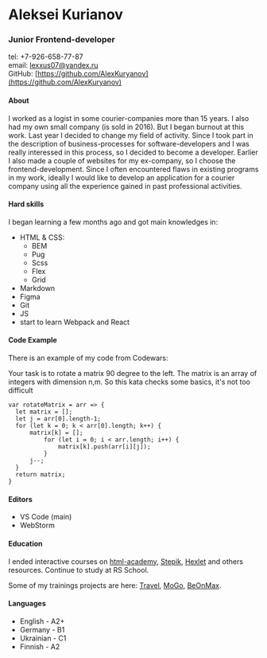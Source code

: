 # Aleksei Kurianov
### Junior Frontend-developer

tel: +7-926-658-77-87  
email: lexxus07@yandex.ru  
GitHub: [https://github.com/AlexKuryanov](https://github.com/AlexKuryanov)   

#### About

I worked as a logist in some courier-companies more than 15 years. I also had my own small company (is sold in 2016). 
But I began burnout at this work. Last year I decided to change my field of activity. Since I took part in the description of business-processes for software-developers and I was really interessed in this process, so I decided to become a developer. Earlier I also made a couple of websites for my ex-company, so I choose the frontend-development. Since I often encountered flaws in existing programs in my work, ideally I would like to develop an application for a courier company using all the experience gained in past professional activities.

#### Hard skills
I began learning a few months ago and got main knowledges in:
* HTML & CSS:
    * BEM
    * Pug
    * Scss
    * Flex
    * Grid    
* Markdown
* Figma
* Git
* JS
* start to learn Webpack and React 

#### Code Example

There is an example of my code from Codewars:

Your task is to rotate a matrix 90 degree to the left. The matrix is an array of integers with dimension n,m. So this kata checks some basics, it's not too difficult
```
var rotateMatrix = arr => {
  let matrix = [];
  let j = arr[0].length-1;
  for (let k = 0; k < arr[0].length; k++) {  
      matrix[k] = [];
          for (let i = 0; i < arr.length; i++) {  
              matrix[k].push(arr[i][j]);      
          } 
      j--;   
  } 
  return matrix;
}

```

#### Editors
   * VS Code (main)
   * WebStorm

#### Education

I ended interactive courses on [html-academy](https://htmlacademy.ru/profile/alexeykuryanov), [Stepik](https://stepik.org/users/290011763/certificates), [Hexlet](https://ru.hexlet.io/my) and others resources. Continue to study at RS School.

Some of my trainings projects are here: [Travel](https://alexkuryanov.github.io/travel/), [MoGo](https://alexkuryanov.github.io/mogo/), [BeOnMax](https://alexkuryanov.github.io/beonmax/src/index.html). 

#### Languages

   * English - A2+
   * Germany - B1
   * Ukrainian - C1
   * Finnish - A2

